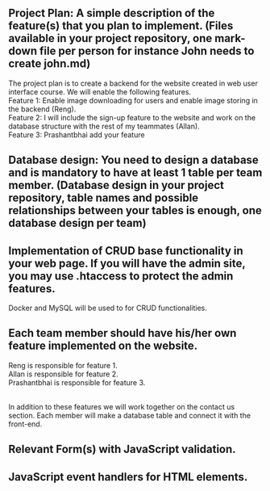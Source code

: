 ## Project Plan: A simple description of the feature(s) that you plan to implement. (Files available in your project repository, one mark-down file per person for instance John needs to create john.md)

The project plan is to create a backend for the website created in web user interface course. We will enable the following features. <br>
Feature 1: Enable image downloading for users and enable image storing in the backend (Reng). <br>
Feature 2: I will include the sign-up feature to the website and work on the database structure with the rest of my teammates (Allan). <br>
Feature 3: Prashantbhai add your feature

## Database design: You need to design a database and is mandatory to have at least 1 table per team member. (Database design in your project repository, table names and possible relationships between your tables is enough, one database design per team)

## Implementation of CRUD base functionality in your web page. If you will have the admin site, you may use .htaccess to protect the admin features.

Docker and MySQL will be used to for CRUD functionalities.

## Each team member should have his/her own feature implemented on the website.

Reng is responsible for feature 1. <br>
Allan is responsible for feature 2. <br>
Prashantbhai is responsible for feature 3. <br> <br>

In addition to these features we will work together on the contact us section. Each member will make a database table and connect it with the front-end.

## Relevant Form(s) with JavaScript validation.

## JavaScript event handlers for HTML elements.